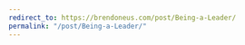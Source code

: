 ```yaml
---
redirect_to: https://brendoneus.com/post/Being-a-Leader/
permalink: "/post/Being-a-Leader/"
---
```

